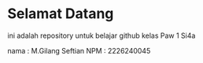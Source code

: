# Selamat Datang 
ini adalah repository untuk belajar github kelas Paw 1 Si4a 

nama : M.Gilang Seftian
NPM  : 2226240045


